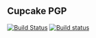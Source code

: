 ## Cupcake PGP

[![Build Status](https://travis-ci.org/blainesch/cupcake-pgp.svg?branch=master)](https://travis-ci.org/blainesch/cupcake-pgp)
[![Build status](https://ci.appveyor.com/api/projects/status/amrrkaw2omeib3w6?svg=true)](https://ci.appveyor.com/project/blainesch/cupcake-pgp)
